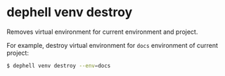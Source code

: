# dephell venv destroy

Removes virtual environment for current environment and project.

For example, destroy virtual environment for `docs` environment of current project:

```bash
$ dephell venv destroy --env=docs
```
